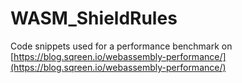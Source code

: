 # WASM_ShieldRules

Code snippets used for a performance benchmark on [https://blog.sqreen.io/webassembly-performance/](https://blog.sqreen.io/webassembly-performance/)
